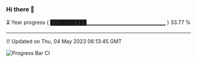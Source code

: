 ### Hi there 👋

⏳ Year progress { ██████████▁▁▁▁▁▁▁▁▁▁▁▁▁▁▁▁▁▁▁▁ } 33.77 %

---

⏰ Updated on Thu, 04 May 2023 06:13:45 GMT

![Progress Bar CI](https://github.com/liununu/liununu/workflows/Progress%20Bar%20CI/badge.svg)
